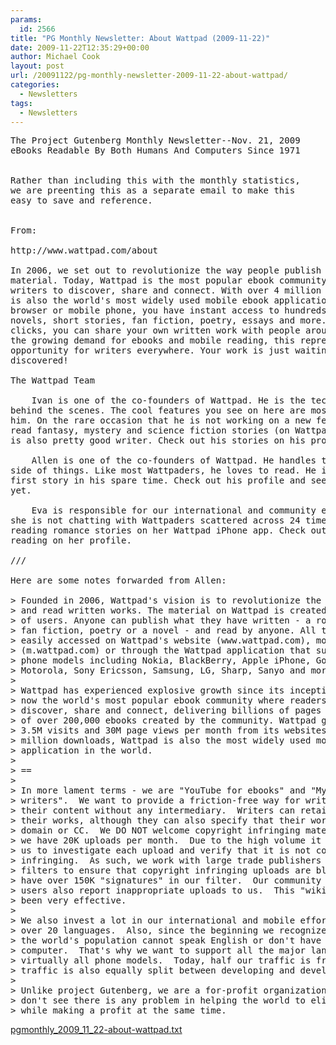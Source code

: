 ```yaml
---
params:
  id: 2566
title: "PG Monthly Newsletter: About Wattpad (2009-11-22)"
date: 2009-11-22T12:35:29+00:00
author: Michael Cook
layout: post
url: /20091122/pg-monthly-newsletter-2009-11-22-about-wattpad/
categories:
  - Newsletters
tags:
  - Newsletters
---
```

<pre>The Project Gutenberg Monthly Newsletter--Nov. 21, 2009
eBooks Readable By Both Humans And Computers Since 1971


Rather than including this with the monthly statistics,
we are preenting this as a separate email to make this
easy to save and reference.


From:

http://www.wattpad.com/about

In 2006, we set out to revolutionize the way people publish and read written
material. Today, Wattpad is the most popular ebook community for readers and
writers to discover, share and connect. With over 4 million downloads, Wattpad
is also the world's most widely used mobile ebook application. Using your web
browser or mobile phone, you have instant access to hundreds of thousands of
novels, short stories, fan fiction, poetry, essays and more. With just a few
clicks, you can share your own written work with people around the world. With
the growing demand for ebooks and mobile reading, this represents a great
opportunity for writers everywhere. Your work is just waiting to be
discovered!

The Wattpad Team

	Ivan is one of the co-founders of Wattpad. He is the technical guru
behind the scenes. The cool features you see on here are most likely done by
him. On the rare occasion that he is not working on a new feature, he loves to
read fantasy, mystery and science fiction stories (on Wattpad of course). He
is also pretty good writer. Check out his stories on his profile.

	Allen is one of the co-founders of Wattpad. He handles the business
side of things. Like most Wattpaders, he loves to read. He is working on his
first story in his spare time. Check out his profile and see if it's ready
yet.

	Eva is responsible for our international and community efforts. When
she is not chatting with Wattpaders scattered across 24 time zones, she enjoys
reading romance stories on her Wattpad iPhone app. Check out what she's
reading on her profile.

///

Here are some notes forwarded from Allen:

&gt; Founded in 2006, Wattpad's vision is to revolutionize the way people publish
&gt; and read written works. The material on Wattpad is created by the community
&gt; of users. Anyone can publish what they have written - a romantic story, a
&gt; fan fiction, poetry or a novel - and read by anyone. All the content can be
&gt; easily accessed on Wattpad's website (www.wattpad.com), mobile site
&gt; (m.wattpad.com) or through the Wattpad application that supports over 1,000
&gt; phone models including Nokia, BlackBerry, Apple iPhone, Google Android,
&gt; Motorola, Sony Ericsson, Samsung, LG, Sharp, Sanyo and more.
&gt;
&gt; Wattpad has experienced explosive growth since its inception.  Wattpad is
&gt; now the world's most popular ebook community where readers and writers
&gt; discover, share and connect, delivering billions of pages from its library
&gt; of over 200,000 ebooks created by the community. Wattpad generates more than
&gt; 3.5M visits and 30M page views per month from its websites. With over 4
&gt; million downloads, Wattpad is also the most widely used mobile ebook
&gt; application in the world.
&gt;
&gt; ==
&gt;
&gt; In more lament terms - we are "YouTube for ebooks" and "MySpace for
&gt; writers".  We want to provide a friction-free way for writers to publish
&gt; their content without any intermediary.  Writers can retain copyright of
&gt; their works, although they can also specify that their works are public
&gt; domain or CC.  We DO NOT welcome copyright infringing material.  On average
&gt; we have 20K uploads per month.  Due to the high volume it is impossible for
&gt; us to investigate each upload and verify that it is not copyright
&gt; infringing.  As such, we work with large trade publishers to implement
&gt; filters to ensure that copyright infringing uploads are blocked.  Today, we
&gt; have over 150K "signatures" in our filter.  Our community of writers and
&gt; users also report inappropriate uploads to us.  This "wiki-like" model has
&gt; been very effective.
&gt;
&gt; We also invest a lot in our international and mobile effort.  We support
&gt; over 20 languages.  Also, since the beginning we recognize that majority of
&gt; the world's population cannot speak English or don't have a desktop
&gt; computer.  That's why we want to support all the major languages as well as
&gt; virtually all phone models.  Today, half our traffic is from mobile.  Our
&gt; traffic is also equally split between developing and developed countries.
&gt;
&gt; Unlike project Gutenberg, we are a for-profit organization.  That said, I
&gt; don't see there is any problem in helping the world to eliminate illiteracy
&gt; while making a profit at the same time.
</pre>

<a href="/nl_archives/2009/pgmonthly_2009_11_22-about-wattpad.txt" target="_blank" rel="nofollow">pgmonthly_2009_11_22-about-wattpad.txt</a>
